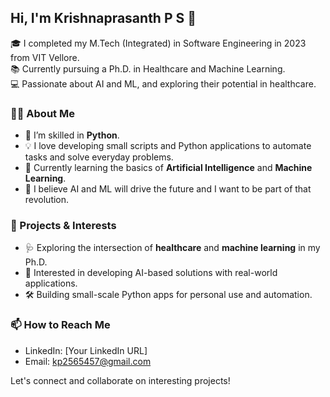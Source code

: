 ## Hi, I'm Krishnaprasanth P S 👋

🎓 I completed my M.Tech (Integrated) in Software Engineering in 2023 from VIT Vellore.  
📚 Currently pursuing a Ph.D. in Healthcare and Machine Learning.  
💻 Passionate about AI and ML, and exploring their potential in healthcare.  

### 👨‍💻 About Me
- 🔧 I’m skilled in **Python**.
- 💡 I love developing small scripts and Python applications to automate tasks and solve everyday problems.
- 🌱 Currently learning the basics of **Artificial Intelligence** and **Machine Learning**.
- 🧠 I believe AI and ML will drive the future and I want to be part of that revolution.

### 🚀 Projects & Interests
- 🩺 Exploring the intersection of **healthcare** and **machine learning** in my Ph.D.
- 🤖 Interested in developing AI-based solutions with real-world applications.
- 🛠️ Building small-scale Python apps for personal use and automation.

### 📫 How to Reach Me
- LinkedIn: [Your LinkedIn URL]
- Email: kp2565457@gmail.com

Let's connect and collaborate on interesting projects!
